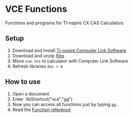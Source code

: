 # VCE Functions

Functions and programs for TI-nspire CX CAS Calculators

## Setup

1. Download and Install [TI-nspire Computer Link Software](https://education.ti.com/en-au/products/computer-software/ti-nspire-computer-link)
2. Download and unzip [files](https://github.com/briano1905/vce-functions/archive/master.zip)
3. Move `vce.tns` to calculator with Computer Link Software
4. Refresh libraries `doc > 6`

## How to use

1. Open a document
2. Enter `libShortcut("vce","gg")
3. Now you can access all functions just by typing `gg.`
4. Read the [Function reference](https://github.com/bbriano/vce-functions/blob/master/reference.pdf)
